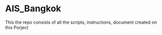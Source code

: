 # AIS_Bangkok
This the repo consists of all the scripts, instructions, document created on this Porject
